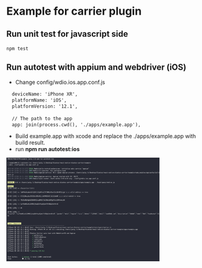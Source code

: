 # Example for carrier plugin

## Run unit test for javascript side
```
npm test
```

## Run autotest with appium and webdriver (iOS)
* Change config/wdio.ios.app.conf.js
```
  deviceName: 'iPhone XR', 
  platformName: 'iOS',    
  platformVersion: '12.1',

  // The path to the app
  app: join(process.cwd(), './apps/example.app'),
```
* Build example.app with xcode and replace the ./apps/example.app with build result.
* run **npm run autotest:ios**
<img src="./autotest.png" width="400" />